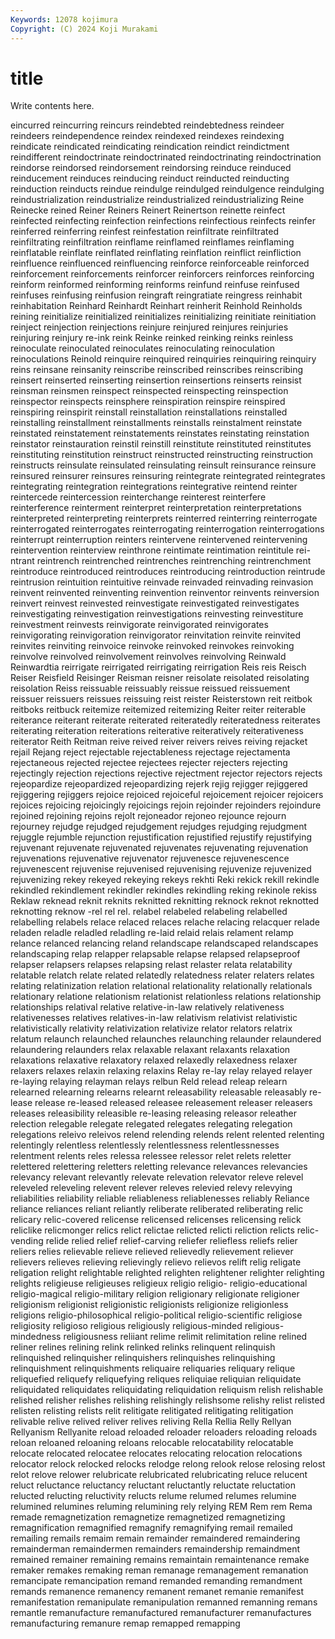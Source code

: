 ```yaml
---
Keywords: 12078 kojimura
Copyright: (C) 2024 Koji Murakami
---
```


# title

Write contents here.



eincurred reincurring reincurs
reindebted reindebtedness reindeer reindeers reindependence reindex reindexed reindexes reindexing reindicate
reindicated reindicating reindication reindict reindictment reindifferent reindoctrinate reindoctrinated reindoctrinating reindoctrination
reindorse reindorsed reindorsement reindorsing reinduce reinduced reinducement reinduces reinducing reinduct
reinducted reinducting reinduction reinducts reindue reindulge reindulged reindulgence reindulging reindustrialization
reindustrialize reindustrialized reindustrializing Reine Reinecke reined Reiner Reiners Reinert Reinertson
reinette reinfect reinfected reinfecting reinfection reinfections reinfectious reinfects reinfer reinferred
reinferring reinfest reinfestation reinfiltrate reinfiltrated reinfiltrating reinfiltration reinflame reinflamed reinflames
reinflaming reinflatable reinflate reinflated reinflating reinflation reinflict reinfliction reinfluence reinfluenced
reinfluencing reinforce reinforceable reinforced reinforcement reinforcements reinforcer reinforcers reinforces reinforcing
reinform reinformed reinforming reinforms reinfund reinfuse reinfused reinfuses reinfusing reinfusion
reingraft reingratiate reingress reinhabit reinhabitation Reinhard Reinhardt Reinhart reinherit Reinhold
Reinholds reining reinitialize reinitialized reinitializes reinitializing reinitiate reinitiation reinject reinjection
reinjections reinjure reinjured reinjures reinjuries reinjuring reinjury re-ink reink Reinke
reinked reinking reinks reinless reinoculate reinoculated reinoculates reinoculating reinoculation reinoculations
Reinold reinquire reinquired reinquiries reinquiring reinquiry reins reinsane reinsanity reinscribe
reinscribed reinscribes reinscribing reinsert reinserted reinserting reinsertion reinsertions reinserts reinsist
reinsman reinsmen reinspect reinspected reinspecting reinspection reinspector reinspects reinsphere reinspiration
reinspire reinspired reinspiring reinspirit reinstall reinstallation reinstallations reinstalled reinstalling reinstallment
reinstallments reinstalls reinstalment reinstate reinstated reinstatement reinstatements reinstates reinstating reinstation
reinstator reinstauration reinstil reinstill reinstitute reinstituted reinstitutes reinstituting reinstitution reinstruct
reinstructed reinstructing reinstruction reinstructs reinsulate reinsulated reinsulating reinsult reinsurance reinsure
reinsured reinsurer reinsures reinsuring reintegrate reintegrated reintegrates reintegrating reintegration reintegrations
reintegrative reintend reinter reintercede reintercession reinterchange reinterest reinterfere reinterference reinterment
reinterpret reinterpretation reinterpretations reinterpreted reinterpreting reinterprets reinterred reinterring reinterrogate reinterrogated
reinterrogates reinterrogating reinterrogation reinterrogations reinterrupt reinterruption reinters reintervene reintervened reintervening
reintervention reinterview reinthrone reintimate reintimation reintitule rei-ntrant reintrench reintrenched reintrenches
reintrenching reintrenchment reintroduce reintroduced reintroduces reintroducing reintroduction reintrude reintrusion reintuition
reintuitive reinvade reinvaded reinvading reinvasion reinvent reinvented reinventing reinvention reinventor
reinvents reinversion reinvert reinvest reinvested reinvestigate reinvestigated reinvestigates reinvestigating reinvestigation
reinvestigations reinvesting reinvestiture reinvestment reinvests reinvigorate reinvigorated reinvigorates reinvigorating reinvigoration
reinvigorator reinvitation reinvite reinvited reinvites reinviting reinvoice reinvoke reinvoked reinvokes
reinvoking reinvolve reinvolved reinvolvement reinvolves reinvolving Reinwald Reinwardtia reirrigate reirrigated
reirrigating reirrigation Reis reis Reisch Reiser Reisfield Reisinger Reisman reisner
reisolate reisolated reisolating reisolation Reiss reissuable reissuably reissue reissued reissuement
reissuer reissuers reissues reissuing reist reister Reisterstown reit reitbok reitboks
reitbuck reitemize reitemized reitemizing Reiter reiter reiterable reiterance reiterant reiterate
reiterated reiteratedly reiteratedness reiterates reiterating reiteration reiterations reiterative reiteratively reiterativeness
reiterator Reith Reitman reive reived reiver reivers reives reiving rejacket
rejail Rejang reject rejectable rejectableness rejectage rejectamenta rejectaneous rejected rejectee
rejectees rejecter rejecters rejecting rejectingly rejection rejections rejective rejectment rejector
rejectors rejects rejeopardize rejeopardized rejeopardizing rejerk rejig rejigger rejiggered rejiggering
rejiggers rejoice rejoiced rejoiceful rejoicement rejoicer rejoicers rejoices rejoicing rejoicingly
rejoicings rejoin rejoinder rejoinders rejoindure rejoined rejoining rejoins rejolt rejoneador
rejoneo rejounce rejourn rejourney rejudge rejudged rejudgement rejudges rejudging rejudgment
rejuggle rejumble rejunction rejustification rejustified rejustify rejustifying rejuvenant rejuvenate rejuvenated
rejuvenates rejuvenating rejuvenation rejuvenations rejuvenative rejuvenator rejuvenesce rejuvenescence rejuvenescent rejuvenise
rejuvenised rejuvenising rejuvenize rejuvenized rejuvenizing rekey rekeyed rekeying rekeys rekhti
Reki rekick rekill rekindle rekindled rekindlement rekindler rekindles rekindling reking
rekinole rekiss Reklaw reknead reknit reknits reknitted reknitting reknock reknot
reknotted reknotting reknow -rel rel rel. relabel relabeled relabeling relabelled
relabelling relabels relace relaced relaces relache relacing relacquer relade reladen
reladle reladled reladling re-laid relaid relais relament relamp relance relanced
relancing reland relandscape relandscaped relandscapes relandscaping relap relapper relapsable relapse
relapsed relapseproof relapser relapsers relapses relapsing relast relaster relata relatability
relatable relatch relate related relatedly relatedness relater relaters relates relating
relatinization relation relational relationality relationally relationals relationary relatione relationism relationist
relationless relations relationship relationships relatival relative relative-in-law relatively relativeness relativenesses
relatives relatives-in-law relativism relativist relativistic relativistically relativity relativization relativize relator
relators relatrix relatum relaunch relaunched relaunches relaunching relaunder relaundered relaundering
relaunders relax relaxable relaxant relaxants relaxation relaxations relaxative relaxatory relaxed
relaxedly relaxedness relaxer relaxers relaxes relaxin relaxing relaxins Relay re-lay
relay relayed relayer re-laying relaying relayman relays relbun Reld relead
releap relearn relearned relearning relearns relearnt releasability releasable releasably re-lease
release re-leased released releasee releasement releaser releasers releases releasibility releasible
re-leasing releasing releasor releather relection relegable relegate relegated relegates relegating
relegation relegations releivo releivos relend relending relends relent relented relenting
relentingly relentless relentlessly relentlessness relentlessnesses relentment relents reles relessa relessee
relessor relet relets reletter relettered relettering reletters reletting relevance relevances
relevancies relevancy relevant relevantly relevate relevation relevator releve relevel releveled
releveling relevent relever releves relevied relevy relevying reliabilities reliability reliable
reliableness reliablenesses reliably Reliance reliance reliances reliant reliantly reliberate reliberated
reliberating relic relicary relic-covered relicense relicensed relicenses relicensing relick reliclike
relicmonger relics relict relictae relicted relicti reliction relicts relic-vending relide
relied relief relief-carving reliefer reliefless reliefs relier reliers relies relievable
relieve relieved relievedly relievement reliever relievers relieves relieving relievingly relievo
relievos relift relig religate religation relight relightable relighted relighten relightener
relighter relighting relights religieuse religieuses religieux religio religio- religio-educational religio-magical
religio-military religion religionary religionate religioner religionism religionist religionistic religionists religionize
religionless religions religio-philosophical religio-political religio-scientific religiose religiosity religioso religious religiously
religious-minded religious-mindedness religiousness reliiant relime relimit relimitation reline relined reliner
relines relining relink relinked relinks relinquent relinquish relinquished relinquisher relinquishers
relinquishes relinquishing relinquishment relinquishments reliquaire reliquaries reliquary relique reliquefied reliquefy
reliquefying reliques reliquiae reliquian reliquidate reliquidated reliquidates reliquidating reliquidation reliquism
relish relishable relished relisher relishes relishing relishingly relishsome relishy relist
relisted relisten relisting relists relit relitigate relitigated relitigating relitigation relivable
relive relived reliver relives reliving Rella Rellia Relly Rellyan Rellyanism
Rellyanite reload reloaded reloader reloaders reloading reloads reloan reloaned reloaning
reloans relocable relocatability relocatable relocate relocated relocatee relocates relocating relocation
relocations relocator relock relocked relocks relodge relong relook relose relosing
relost relot relove relower relubricate relubricated relubricating reluce relucent reluct
reluctance reluctancy reluctant reluctantly reluctate reluctation relucted relucting reluctivity relucts
relume relumed relumes relumine relumined relumines reluming relumining rely relying
REM Rem rem Rema remade remagnetization remagnetize remagnetized remagnetizing remagnification
remagnified remagnify remagnifying remail remailed remailing remails remaim remain remainder
remaindered remaindering remainderman remaindermen remainders remaindership remaindment remained remainer remaining
remains remaintain remaintenance remake remaker remakes remaking reman remanage remanagement
remanation remancipate remancipation remand remanded remanding remandment remands remanence remanency
remanent remanet remanie remanifest remanifestation remanipulate remanipulation remanned remanning remans
remantle remanufacture remanufactured remanufacturer remanufactures remanufacturing remanure remap remapped remapping
